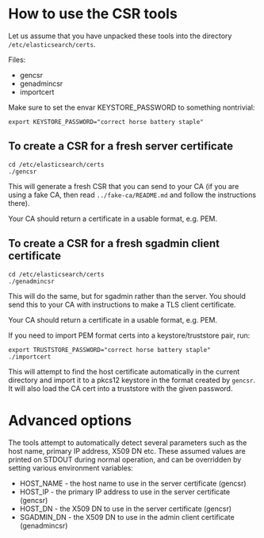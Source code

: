 How to use the CSR tools
========================

Let us assume that you have unpacked these tools into the directory
`/etc/elasticsearch/certs`.

Files:

* gencsr
* genadmincsr
* importcert

Make sure to set the envar KEYSTORE_PASSWORD to something nontrivial:

```
export KEYSTORE_PASSWORD="correct horse battery staple"
```


To create a CSR for a fresh server certificate
----------------------------------------------

```
cd /etc/elasticsearch/certs
./gencsr
```

This will generate a fresh CSR that you can send to your CA (if you are using
a fake CA, then read `../fake-ca/README.md` and follow the instructions there).

Your CA should return a certificate in a usable format, e.g. PEM.


To create a CSR for a fresh sgadmin client certificate
------------------------------------------------------

```
cd /etc/elasticsearch/certs
./genadmincsr
```

This will do the same, but for sgadmin rather than the server. You should send
this to your CA with instructions to make a TLS client certificate.

Your CA should return a certificate in a usable format, e.g. PEM.

If you need to import PEM format certs into a keystore/truststore pair, run:

```
export TRUSTSTORE_PASSWORD="correct horse battery staple"
./importcert
```

This will attempt to find the host certificate automatically in the current
directory and import it to a pkcs12 keystore in the format created by `gencsr`.
It will also load the CA cert into a truststore with the given password.


Advanced options
================

The tools attempt to automatically detect several parameters such as the host
name, primary IP address, X509 DN etc. These assumed values are printed on
STDOUT during normal operation, and can be overridden by setting various
environment variables:

* HOST_NAME - the host name to use in the server certificate (gencsr)
* HOST_IP   - the primary IP address to use in the server certificate (gencsr)
* HOST_DN   - the X509 DN to use in the server certificate (gencsr)
* SGADMIN_DN - the X509 DN to use in the admin client certificate (genadmincsr)
